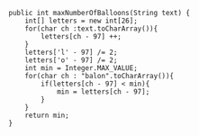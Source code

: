     public int maxNumberOfBalloons(String text) {
        int[] letters = new int[26];
        for(char ch :text.toCharArray()){
            letters[ch - 97] ++;
        }
        letters['l' - 97] /= 2;
        letters['o' - 97] /= 2;
        int min = Integer.MAX_VALUE;
        for(char ch : "balon".toCharArray()){
            if(letters[ch - 97] < min){
                min = letters[ch - 97];
            }
        }
        return min;
    }